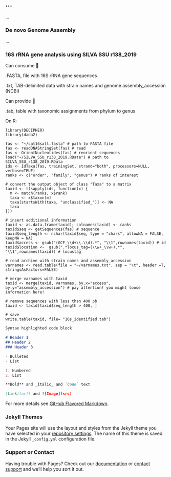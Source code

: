 ## ...

...


### De novo Genome Assembly
...

### 16S rRNA gene analysis using SILVA SSU r138_2019

Can consume 🐡

.FASTA, file with 16S rRNA gene sequences

.txt, TAB-delimited data with strain names and genome assembly_accession (NCBI)


Can provide 🍣

.tab, table with taxonomic assignments from phylum to genus 

On R:
``` 
library(DECIPHER) 
library(dada2)

fas <- "~/cat16sall.fasta" # path to FASTA file
fas <- readDNAStringSet(fas) # read
fas <- OrientNucleotides(fas) # reorient sequences
load("~/SILVA_SSU_r138_2019.RData") # path to SILVA_SSU_r138_2019.RData
ids <- IdTaxa(fas, trainingSet, strand="both", processors=NULL, verbose=TRUE)
ranks <- c("order", "family", "genus") # ranks of interest

# convert the output object of class "Taxa" to a matrix 
taxid <- t(sapply(ids, function(x) {
  m <- match(ranks, x$rank)
  taxa <- x$taxon[m]
  taxa[startsWith(taxa, "unclassified_")] <- NA
  taxa
}))

# insert additional information
taxid <- as.data.frame(taxid); colnames(taxid) <- ranks 
taxid$seq <- getSequences(fas) # sequence
taxid$seq_length <- nchar(taxid$seq, type = "chars", allowNA = FALSE, keepNA = NA)
taxid$access <- gsub("(GCF_\\d+\\.\\d).*", "\\1",rownames(taxid)) # id
taxid$location <-  gsub(".*locus_tag=(\\w+_\\w+).*", "\\1",rownames(taxid)) # locustag

# read archive with strain names and assembly_accession
varnames <- read.table(file = "~/varnames.txt", sep = "\t", header =T, stringsAsFactors=FALSE)

# merge varnames with taxid
taxid <- merge(taxid, varnames, by.x="access", by.y="assembly_accession") # pay attention! you might loose information here!

# remove sequences with less than 400 pb
taxid <- taxid[taxid$seq_length > 400, ]

# save
write.table(taxid, file= "16s_identified.tab")
``` 



















```markdown
Syntax highlighted code block

# Header 1
## Header 2
### Header 3

- Bulleted
- List

1. Numbered
2. List

**Bold** and _Italic_ and `Code` text

[Link](url) and ![Image](src)
```

For more details see [GitHub Flavored Markdown](https://guides.github.com/features/mastering-markdown/).

### Jekyll Themes

Your Pages site will use the layout and styles from the Jekyll theme you have selected in your [repository settings](https://github.com/camilagazolla/SEMIA_genome_analysis/settings/pages). The name of this theme is saved in the Jekyll `_config.yml` configuration file.

### Support or Contact

Having trouble with Pages? Check out our [documentation](https://docs.github.com/categories/github-pages-basics/) or [contact support](https://support.github.com/contact) and we’ll help you sort it out.

